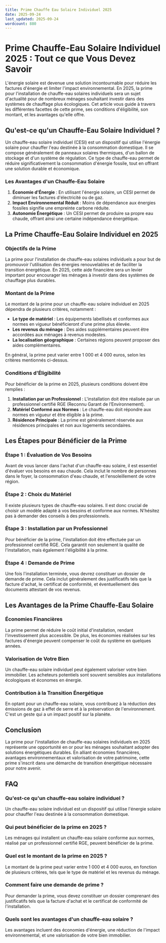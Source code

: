 ```yaml
---
title: Prime Chauffe Eau Solaire Individuel 2025
date: 2025-09-24
last_updated: 2025-09-24
wordcount: 880
---
```


# Prime Chauffe-Eau Solaire Individuel 2025 : Tout ce que Vous Devez Savoir

L'énergie solaire est devenue une solution incontournable pour réduire les factures d'énergie et limiter l'impact environnemental. En 2025, la prime pour l'installation de chauffe-eau solaires individuels sera un sujet d'actualité pour de nombreux ménages souhaitant investir dans des systèmes de chauffage plus écologiques. Cet article vous guide à travers les différentes facettes de cette prime, ses conditions d'éligibilité, son montant, et les avantages qu'elle offre.

## Qu'est-ce qu'un Chauffe-Eau Solaire Individuel ?

Un chauffe-eau solaire individuel (CESI) est un dispositif qui utilise l'énergie solaire pour chauffer l'eau destinée à la consommation domestique. Il se compose généralement de panneaux solaires thermiques, d'un ballon de stockage et d'un système de régulation. Ce type de chauffe-eau permet de réduire significativement la consommation d'énergie fossile, tout en offrant une solution durable et économique.

### Les Avantages d'un Chauffe-Eau Solaire

1. **Économie d'Énergie** : En utilisant l'énergie solaire, un CESI permet de diminuer les factures d'électricité ou de gaz.
2. **Impact Environnemental Réduit** : Moins de dépendance aux énergies fossiles signifie une empreinte carbone réduite.
3. **Autonomie Énergétique** : Un CESI permet de produire sa propre eau chaude, offrant ainsi une certaine indépendance énergétique.

## La Prime Chauffe-Eau Solaire Individuel en 2025

### Objectifs de la Prime

La prime pour l'installation de chauffe-eau solaires individuels a pour but de promouvoir l'utilisation des énergies renouvelables et de faciliter la transition énergétique. En 2025, cette aide financière sera un levier important pour encourager les ménages à investir dans des systèmes de chauffage plus durables.

### Montant de la Prime

Le montant de la prime pour un chauffe-eau solaire individuel en 2025 dépendra de plusieurs critères, notamment :

- **Le type de matériel** : Les équipements labellisés et conformes aux normes en vigueur bénéficieront d'une prime plus élevée.
- **Les revenus du ménage** : Des aides supplémentaires peuvent être accordées aux ménages à revenus modestes.
- **La localisation géographique** : Certaines régions peuvent proposer des aides complémentaires.

En général, la prime peut varier entre 1 000 et 4 000 euros, selon les critères mentionnés ci-dessus.

### Conditions d'Éligibilité

Pour bénéficier de la prime en 2025, plusieurs conditions doivent être remplies :

1. **Installation par un Professionnel** : L'installation doit être réalisée par un professionnel certifié RGE (Reconnu Garant de l’Environnement).
2. **Matériel Conformé aux Normes** : Le chauffe-eau doit répondre aux normes en vigueur et être éligible à la prime.
3. **Résidence Principale** : La prime est généralement réservée aux résidences principales et non aux logements secondaires.

## Les Étapes pour Bénéficier de la Prime

### Étape 1 : Évaluation de Vos Besoins

Avant de vous lancer dans l'achat d'un chauffe-eau solaire, il est essentiel d'évaluer vos besoins en eau chaude. Cela inclut le nombre de personnes dans le foyer, la consommation d'eau chaude, et l'ensoleillement de votre région.

### Étape 2 : Choix du Matériel

Il existe plusieurs types de chauffe-eau solaires. Il est donc crucial de choisir un modèle adapté à vos besoins et conforme aux normes. N'hésitez pas à demander des conseils à des professionnels.

### Étape 3 : Installation par un Professionnel

Pour bénéficier de la prime, l'installation doit être effectuée par un professionnel certifié RGE. Cela garantit non seulement la qualité de l'installation, mais également l'éligibilité à la prime.

### Étape 4 : Demande de Prime

Une fois l'installation terminée, vous devrez constituer un dossier de demande de prime. Cela inclut généralement des justificatifs tels que la facture d'achat, le certificat de conformité, et éventuellement des documents attestant de vos revenus.

## Les Avantages de la Prime Chauffe-Eau Solaire

### Économies Financières

La prime permet de réduire le coût initial d'installation, rendant l'investissement plus accessible. De plus, les économies réalisées sur les factures d'énergie peuvent compenser le coût du système en quelques années.

### Valorisation de Votre Bien

Un chauffe-eau solaire individuel peut également valoriser votre bien immobilier. Les acheteurs potentiels sont souvent sensibles aux installations écologiques et économes en énergie.

### Contribution à la Transition Énergétique

En optant pour un chauffe-eau solaire, vous contribuez à la réduction des émissions de gaz à effet de serre et à la préservation de l'environnement. C'est un geste qui a un impact positif sur la planète.

## Conclusion

La prime pour l'installation de chauffe-eau solaires individuels en 2025 représente une opportunité en or pour les ménages souhaitant adopter des solutions énergétiques durables. En alliant économies financières, avantages environnementaux et valorisation de votre patrimoine, cette prime s'inscrit dans une démarche de transition énergétique nécessaire pour notre avenir.

## FAQ

### Qu'est-ce qu'un chauffe-eau solaire individuel ?

Un chauffe-eau solaire individuel est un dispositif qui utilise l'énergie solaire pour chauffer l'eau destinée à la consommation domestique.

### Qui peut bénéficier de la prime en 2025 ?

Les ménages qui installent un chauffe-eau solaire conforme aux normes, réalisé par un professionnel certifié RGE, peuvent bénéficier de la prime.

### Quel est le montant de la prime en 2025 ?

Le montant de la prime peut varier entre 1 000 et 4 000 euros, en fonction de plusieurs critères, tels que le type de matériel et les revenus du ménage.

### Comment faire une demande de prime ?

Pour demander la prime, vous devez constituer un dossier comprenant des justificatifs tels que la facture d'achat et le certificat de conformité de l'installation.

### Quels sont les avantages d'un chauffe-eau solaire ?

Les avantages incluent des économies d'énergie, une réduction de l'impact environnemental, et une valorisation de votre bien immobilier.